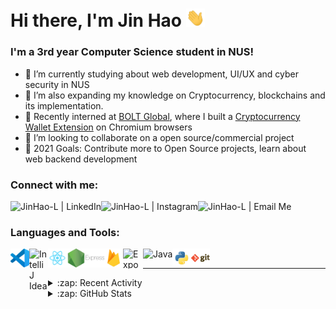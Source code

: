 # Hi there, I'm Jin Hao <img src="https://raw.githubusercontent.com/ABSphreak/ABSphreak/master/gifs/Hi.gif" width="30px">

### I'm a 3rd year Computer Science student in NUS!
- 🔭 I’m currently studying about web development, UI/UX and cyber security in NUS
- 🌱 I’m also expanding my knowledge on Cryptocurrency, blockchains and its implementation.
- 💼 Recently interned at [BOLT Global](https://bolt.global/), where I built a [Cryptocurrency Wallet Extension](https://chrome.google.com/webstore/detail/bolt-x/aodkkagnadcbobfpggfnjeongemjbjca) on Chromium browsers
- 👯 I’m looking to collaborate on a open source/commercial project
- 🥅 2021 Goals: Contribute more to Open Source projects, learn about web backend development

### Connect with me:
<!-- [<img align="left" alt="<my website>.com" src="https://raw.githubusercontent.com/iconic/open-iconic/master/svg/globe.svg" />][website] -->
[<img align="left" alt="JinHao-L | LinkedIn" src="https://img.shields.io/badge/linkedin-%230077B5.svg?&style=for-the-badge&logo=linkedin&logoColor=white" />][linkedin]
[<img align="left" alt="JinHao-L | Instagram" src="https://img.shields.io/badge/instagram-%23E4405F.svg?&style=for-the-badge&logo=instagram&logoColor=white" />][instagram]
[<img align="left" alt="JinHao-L | Email Me" src="https://img.shields.io/badge/email-%23EA4335.svg?&style=for-the-badge&logo=gmail&logoColor=white" />][email] 
<!-- [<img align="left" alt="JinHao-L | Medium" src="https://img.shields.io/badge/medium-%2312100E.svg?&style=for-the-badge&logo=medium&logoColor=white" />][medium] -->
<!-- [<img align="left" alt="JinHao-L | GitHub" src="https://img.shields.io/badge/github-%23181717.svg?&style=for-the-badge&logo=github&logoColor=white" />][github] -->

<br/>

### Languages and Tools:
  
[<img align="left" alt="Visual Studio Code" width="30px" src="https://raw.githubusercontent.com/github/explore/80688e429a7d4ef2fca1e82350fe8e3517d3494d/topics/visual-studio-code/visual-studio-code.png" />](https://github.com/topics/visual-studio-code)

[<img align="left" alt="IntelliJ Idea" width="30px" src="https://www.jetbrains.com/idea/img/idea-edu.svg" />](https://github.com/topics/intellij-idea)

[<img align="left" alt="React Native" width="30px" src="https://raw.githubusercontent.com/github/explore/80688e429a7d4ef2fca1e82350fe8e3517d3494d/topics/react-native/react-native.png" />](https://github.com/topics/react-native)

[<img align="left" alt="Node" width="30px" src="https://raw.githubusercontent.com/github/explore/80688e429a7d4ef2fca1e82350fe8e3517d3494d/topics/nodejs/nodejs.png" />](https://github.com/topics/node)

[<img align="left" alt="Express" width="30px" src="https://raw.githubusercontent.com/github/explore/80688e429a7d4ef2fca1e82350fe8e3517d3494d/topics/express/express.png" />](https://github.com/topics/express)

[<img align="left" alt="Firebase" width="30px" src="https://raw.githubusercontent.com/github/explore/80688e429a7d4ef2fca1e82350fe8e3517d3494d/topics/firebase/firebase.png" />](https://github.com/topics/firebase)

<!-- [<img align="left" alt="HTML5" width="30px" src="https://raw.githubusercontent.com/github/explore/80688e429a7d4ef2fca1e82350fe8e3517d3494d/topics/html/html.png" />](https://github.com/topics/html5) -->

<!-- [<img align="left" alt="CSS3" height="32" width="32" src="https://cdn.jsdelivr.net/npm/simple-icons@v3/icons/css3.svg" />](https://github.com/topics/css3) -->

[<img align="left" alt="Expo" height="32px" width="32px" src="https://cdn.jsdelivr.net/npm/simple-icons@v3/icons/expo.svg" />](https://github.com/topics/expo)

<!-- [<img align="left" alt="JavaScript" width="30px" src="https://raw.githubusercontent.com/github/explore/80688e429a7d4ef2fca1e82350fe8e3517d3494d/topics/javascript/javascript.png" />](https://github.com/topics/javascript) -->

[<img align="left" alt="Java" src="https://img.icons8.com/color/32/000000/java-coffee-cup-logo--v1.png" />](https://github.com/topics/java)

[<img align="left" alt="Python" width="30px" src="https://raw.githubusercontent.com/github/explore/80688e429a7d4ef2fca1e82350fe8e3517d3494d/topics/python/python.png" />](https://github.com/topics/python)

[<img align="left" alt="Git" width="30px" src="https://raw.githubusercontent.com/github/explore/80688e429a7d4ef2fca1e82350fe8e3517d3494d/topics/git/git.png" />](https://github.com/topics/git)

<!-- [<img align="left" alt="GitHub" width="30px" src="https://raw.githubusercontent.com/github/explore/78df643247d429f6cc873026c0622819ad797942/topics/github/github.png" />](https://github.com/topics/github) -->

<br />

---
<details>
  <summary>:zap: Recent Activity</summary>
  
  <!--START_SECTION:activity-->
1. 🎉 Merged PR [#80](https://github.com/CS3216-Meetballs/meetballs-front/pull/80) in [CS3216-Meetballs/meetballs-front](https://github.com/CS3216-Meetballs/meetballs-front)
2. 💪 Opened PR [#80](https://github.com/CS3216-Meetballs/meetballs-front/pull/80) in [CS3216-Meetballs/meetballs-front](https://github.com/CS3216-Meetballs/meetballs-front)
3. 🎉 Merged PR [#47](https://github.com/CS3216-Meetballs/meetballs-back/pull/47) in [CS3216-Meetballs/meetballs-back](https://github.com/CS3216-Meetballs/meetballs-back)
4. 💪 Opened PR [#47](https://github.com/CS3216-Meetballs/meetballs-back/pull/47) in [CS3216-Meetballs/meetballs-back](https://github.com/CS3216-Meetballs/meetballs-back)
5. 🎉 Merged PR [#46](https://github.com/CS3216-Meetballs/meetballs-back/pull/46) in [CS3216-Meetballs/meetballs-back](https://github.com/CS3216-Meetballs/meetballs-back)
  <!--END_SECTION:activity-->
</details>
<details>
  <summary>:zap: GitHub Stats</summary>
  
  <img align="left" alt="JinHao-L's Github Stats" src="https://github-readme-stats-jinhao-l.vercel.app/api?username=jinhao-l&show_icons=true&hide_border=true&theme=buefy&count_private=true" />

  <!-- ![Top Langs](https://github-readme-stats-git-master.jinhao-l.vercel.app/api/top-langs/?username=jinhao-l&count_private=true&layout=compact) -->
</details>

<!-- [website]: <my website> -->
[instagram]: https://www.instagram.com/jin_haooo/
[linkedin]: https://www.linkedin.com/in/jin-hao-l/
[github]: https://github.com/JinHao-L
[email]: mailto:limjinhao@gmail.com
